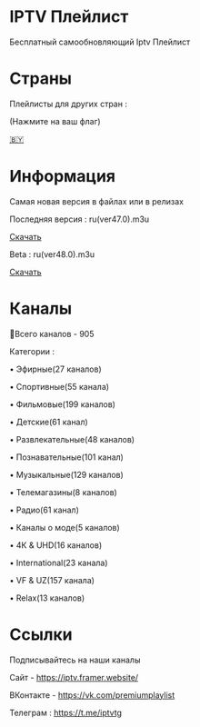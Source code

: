# IPTV Плейлист
Бесплатный самообновляющий Iptv Плейлист

# Страны
Плейлисты для других стран :

(Нажмите на ваш флаг)

[🇧🇾](https://github.com/iptvru/iptvby)
# Информация
Самая новая версия в файлах или в релизах

Последняя версия : ru(ver47.0).m3u

[Скачать](https://github.com/iptvru/iptv/releases/download/%D0%92%D0%B5%D1%80%D1%81%D0%B8%D1%8F-47/ru.ver47.0.m3u)

Beta : ru(ver48.0).m3u

[Скачать](https://github.com/iptvru/iptv/releases/download/%D0%92%D0%B5%D1%80%D1%81%D0%B8%D1%8F-47/ru.ver48.0.m3u)

# Каналы
📑Всего каналов - 905

Категории :

• Эфирные(27 каналов)

• Спортивные(55 канала)

• Фильмовые(199 каналов)

• Детские(61 канал)

• Развлекательные(48 каналов)

• Познавательные(101 канал)

• Музыкальные(129 каналов)

• Телемагазины(8 каналов)

• Радио(61 канал)

• Каналы о моде(5 каналов)

• 4К & UHD(16 каналов)

• International(23 канала)

• VF & UZ(157 канала)

• Relax(13 каналов)


# Ссылки
Подписывайтесь на наши каналы

Сайт - https://iptv.framer.website/

ВКонтакте - https://vk.com/premiumplaylist

Телеграм : https://t.me/iptvtg

